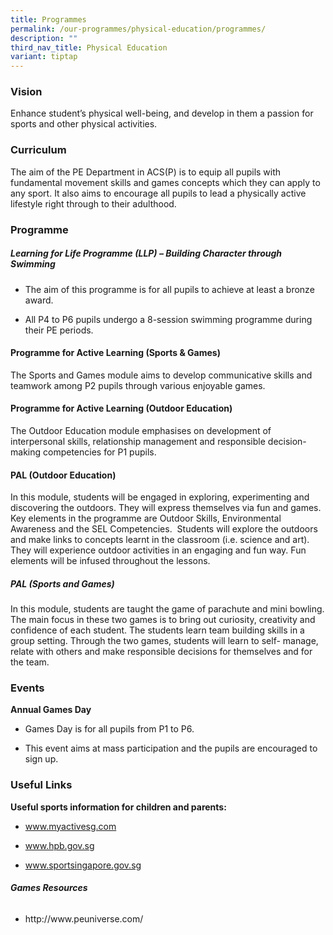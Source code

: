 ```yaml
---
title: Programmes
permalink: /our-programmes/physical-education/programmes/
description: ""
third_nav_title: Physical Education
variant: tiptap
---
```

<h3><strong>Vision</strong></h3>
<p>Enhance student’s physical well-being, and develop in them a passion for
sports and other physical activities.</p>
<h3><strong>Curriculum</strong></h3>
<p>The aim of the PE Department in ACS(P) is to equip all pupils with fundamental
movement skills and games concepts which they can apply to any sport. It
also aims to encourage all pupils to lead a physically active lifestyle
right through to their adulthood.</p>
<h3><strong>Programme</strong></h3>
<h5><strong>Learning for Life Programme (LLP) – Building Character through Swimming</strong></h5>
<ul data-tight="true" class="tight">
<li>
<p>The aim of this programme is for all pupils to achieve at least a bronze
award.</p>
</li>
<li>
<p>All P4 to P6 pupils undergo a 8-session swimming programme during their
PE periods.</p>
</li>
</ul>
<h4><strong>Programme for Active Learning (Sports &amp; Games)</strong></h4>
<p>The Sports and Games module aims to develop communicative skills and teamwork
among P2 pupils through various enjoyable games.</p>
<h4><strong>Programme for Active Learning (Outdoor Education)</strong></h4>
<p>The Outdoor Education module&nbsp;emphasises&nbsp;on development of interpersonal
skills,&nbsp;relationship management and responsible decision-making competencies
for P1 pupils.</p>
<h4><strong>PAL (Outdoor Education)</strong></h4>
<p>In this module, students will be engaged in exploring, experimenting and
discovering the outdoors.&nbsp;They will express themselves via fun and
games. Key elements in the programme are Outdoor Skills,&nbsp;Environmental
Awareness and the SEL Competencies. &nbsp;Students will explore the outdoors
and make&nbsp;links to concepts learnt in the classroom (i.e. science and
art). They will experience outdoor activities&nbsp;in an engaging and fun
way. Fun elements will be infused throughout the lessons.</p>
<h5><strong>PAL (Sports and Games)</strong></h5>
<p>In this module, students are taught the game of parachute and mini bowling.
The main focus in&nbsp;these two games is to bring out curiosity, creativity
and confidence of each student. The students&nbsp;learn team building skills
in a group setting. Through the two games, students will learn to self-&nbsp;manage,
relate with others and make responsible decisions for themselves and for
the team.</p>
<h3><strong>Events</strong></h3>
<p><strong>Annual Games Day</strong>
</p>
<ul data-tight="true" class="tight">
<li>
<p>Games Day is for all pupils from P1 to P6.</p>
</li>
<li>
<p>This event aims at mass participation and the pupils are encouraged to
sign up.</p>
</li>
</ul>
<h3><strong>Useful Links</strong></h3>
<p><strong>Useful sports information for children and parents:</strong>
</p>
<ul data-tight="true" class="tight">
<li>
<p><a href="http://www.myactivesg.com/" rel="noopener noreferrer nofollow" target="_blank">www.myactivesg.com</a>
</p>
</li>
<li>
<p><a href="http://www.hpb.gov.sg/" rel="noopener noreferrer nofollow" target="_blank">www.hpb.gov.sg</a>
</p>
</li>
<li>
<p><a href="http://www.sportsingapore.gov.sg/" rel="noopener noreferrer nofollow" target="_blank">www.sportsingapore.gov.sg</a>
</p>
</li>
</ul>
<h6><strong>Games Resources</strong></h6>
<ul data-tight="true" class="tight">
<li>
<p>http://www.peuniverse.com/</p>
</li>
</ul>
<p></p>